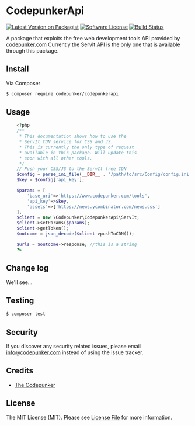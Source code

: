 # CodepunkerApi

[![Latest Version on Packagist][ico-version]][link-packagist]
[![Software License][ico-license]](LICENSE.md)
[![Build Status][ico-travis]][link-travis]

A package that exploits the free web development tools API provided by [codepunker.com](https://www.codepunker.com/tools)
Currently the ServIt API is the only one that is available through this package.

## Install

Via Composer

``` bash
$ composer require codepunker/codepunkerapi
```

## Usage

``` php
    <?php
    /**
     * This documentation shows how to use the 
     * ServIt CDN service for CSS and JS.
     * This is currently the only type of request
     * available in this package. Will update this
     * soon with all other tools.
     */
    // Push your CSS/JS to the ServIt free CDN
    $config = parse_ini_file(__DIR__ . '/path/to/src/Config/config.ini');
    $key = $config['api_key'];

    $params = [
        'base_uri'=>'https://www.codepunker.com/tools',
        'api_key'=>$key,
        'assets'=>['https://news.ycombinator.com/news.css']
    ];
    $client = new \Codepunker\CodepunkerApi\ServIt;
    $client->setParams($params);
    $client->getToken();
    $outcome = json_decode($client->pushToCDN());

    $urls = $outcome->response; //this is a string
    ?>
```

## Change log

We'll see...

## Testing

``` bash
$ composer test
```

## Security

If you discover any security related issues, please email info@codepunker.com instead of using the issue tracker.

## Credits

- [The Codepunker](https://www.codepunker.com)

## License

The MIT License (MIT). Please see [License File](LICENSE.md) for more information.

[ico-version]: https://img.shields.io/packagist/v/codepunker/codepunkerapi.svg?style=flat-square
[ico-license]: https://img.shields.io/badge/license-MIT-brightgreen.svg?style=flat-square
[ico-travis]: https://img.shields.io/travis/the-codepunker/codepunker-api/master.svg?style=flat-square

[link-packagist]: https://packagist.org/packages/codepunker/codepunkerapi
[link-travis]: https://travis-ci.org/the-codepunker/codepunker-api
